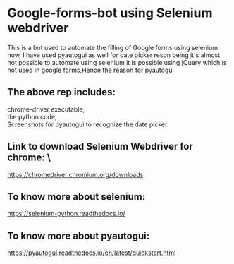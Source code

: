 # Google-forms-bot using Selenium webdriver

This is a bot used to automate the filling of Google forms using selenium
now, I have used pyautogui as well for date picker reson being it's almost not possible to automate using selenium
it is possible using jQuery which is not used in google forms,Hence the reason for pyautogui
## The above rep includes:
chrome-driver executable,\
the python code,\
Screenshots for pyautogui to recognize the date picker.

## Link to download Selenium Webdriver for chrome: \
https://chromedriver.chromium.org/downloads

## To know more about selenium:

https://selenium-python.readthedocs.io/



## To know more about pyautogui:

https://pyautogui.readthedocs.io/en/latest/quickstart.html
